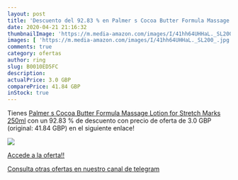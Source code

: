```yaml
---
layout: post
title: 'Descuento del 92.83 % en Palmer s Cocoa Butter Formula Massage Lo'
date: 2020-04-21 21:16:32
thumbnailImage: 'https://m.media-amazon.com/images/I/41hh64UHHaL._SL200_.jpg'
images: [ 'https://m.media-amazon.com/images/I/41hh64UHHaL._SL200_.jpg' ]
comments: true
category: ofertas
author: ring
slug: B0010ED5FC
description:
actualPrice: 3.0 GBP
comparePrice: 41.84 GBP
inStock: true
---
```


Tienes [Palmer s Cocoa Butter Formula Massage Lotion for Stretch Marks 250ml](https://www.amazon.com/dp/B0010ED5FC/?tag=redken08-20) con un 92.83 % de descuento con precio de oferta de 3.0 GBP (original: 41.84 GBP) en el siguiente enlace!

[![](https://m.media-amazon.com/images/I/41hh64UHHaL._SL200_.jpg)](https://www.amazon.com/dp/B0010ED5FC/?tag=redken08-20)

[Accede a la oferta!!](https://www.amazon.com/dp/B0010ED5FC/?tag=redken08-20)

[Consulta otras ofertas en nuestro canal de telegram](https://t.me/s/ofertas25)
